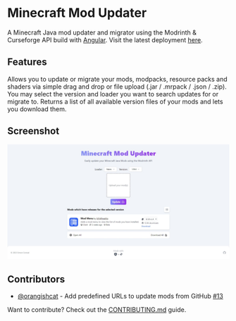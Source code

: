 # Minecraft Mod Updater

A Minecraft Java mod updater and migrator using the Modrinth & Curseforge API build with [Angular](https://angular.io/).
Visit the latest deployment [here](https://mc-mod-updater.vercel.app/).

## Features

Allows you to update or migrate your mods, modpacks, resource packs and shaders via simple drag and drop or file upload (.jar / .mrpack / .json / .zip).
You may select the version and loader you want to search updates for or migrate to.
Returns a list of all available version files of your mods and lets you download them.

## Screenshot

![Screenshot of the website](doc/Screenshot.jpeg)

## Contributors

- [@orangishcat](https://github.com/orangishcat) - Add predefined URLs to update mods from GitHub [#13](https://github.com/IsAvaible/AngularModUpdater/pull/13)

Want to contribute? Check out the [CONTRIBUTING.md](CONTRIBUTING.md) guide.
